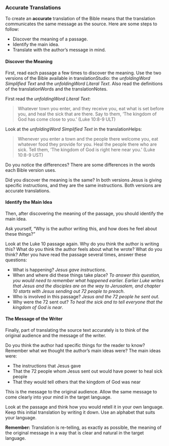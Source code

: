 
### Accurate Translations

To create an **accurate** translation of the Bible means that the translation communicates the same message as the source. Here are some steps to follow:

* Discover the meaning of a passage.
* Identify the main idea.
* Translate with the author’s message in mind.

#### Discover the Meaning

First, read each passage a few times to discover the meaning. Use the two versions of the Bible available in translationStudio: the *unfoldingWord Simplified Text* and the *unfoldingWord Literal Text*. Also read the definitions of the translationWords and the translationNotes.

First read the *unfoldingWord Literal Text*:
>Whatever town you enter, and they receive you, eat what is set before you, and heal the sick that are there. Say to them, ‘The kingdom of God has come close to you.’ (Luke 10:8-9 ULT)

Look at the *unfoldingWord Simplified Text* in the translationHelps:
>Whenever you enter a town and the people there welcome you, eat whatever food they provide for you. Heal the people there who are sick. Tell them, ‘The kingdom of God is right here near you.’ (Luke 10:8-9 UST)

Do you notice the differences? There are some differences in the words each Bible version uses.

Did you discover the meaning is the same? In both versions Jesus is giving specific instructions, and they are the same instructions. Both versions are accurate translations.

#### Identify the Main Idea

Then, after discovering the meaning of the passage, you should identify the main idea.

Ask yourself, “Why is the author writing this, and how does he feel about these things?”

Look at the Luke 10 passage again. Why do you think the author is writing this? What do you think the author feels about what he wrote? What do you think? After you have read the passage several times, answer these questions:

* What is happening? *Jesus gave instructions*.
* When and where did these things take place? *To answer this question, you would need to remember what happened earlier. Earlier Luke writes that Jesus and the disciples are on the way to Jerusalem, and chapter 10 starts with Jesus sending out 72 people to preach*.
* Who is involved in this passage? *Jesus and the 72 people he sent out*.
* Why were the 72 sent out? *To heal the sick and to tell everyone that the kingdom of God is near*.

#### The Message of the Writer

Finally, part of translating the source text accurately is to think of the original audience and the message of the writer.

Do you think the author had specific things for the reader to know? Remember what we thought the author’s main ideas were? The main ideas were:

* The instructions that Jesus gave
* That the 72 people whom Jesus sent out would have power to heal sick people
* That they would tell others that the kingdom of God was near

This is the message to the original audience. Allow the same message to come clearly into your mind in the target language.

Look at the passage and think how you would retell it in your own language. Keep this initial translation by writing it down. Use an alphabet that suits your language.

**Remember:** Translation is re-telling, as exactly as possible, the meaning of the original message in a way that is clear and natural in the target language.